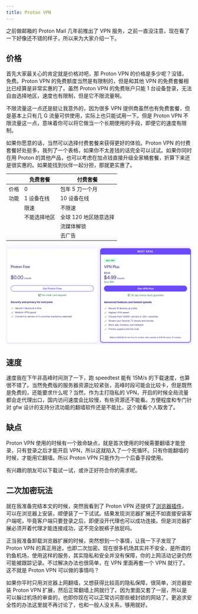 ```yaml
---
title: Proton VPN
---
```


之前做邮箱的 Proton Mail 几年前推出了 VPN 服务，之前一直没注意，现在看了一下好像还不错的样子，所以来为大家介绍一下。

## 价格

首先大家最关心的肯定就是价格对吧，那 Proton VPN 的价格是多少呢？没错，免费。Proton VPN 的免费额度当然是有限制的，但是和其他 VPN 的免费套餐相比已经算是非常实惠的了。虽然 Proton VPN 的免费账户只能 1 台设备登录，无法自由选择地区，速度也有限制，但是它不限流量啊。

不限流量这一点还是挺让我意外的，因为很多 VPN 提供商虽然也有免费套餐，但是基本上只有几 G 流量可供使用，实际上也只能试用一下。但是 Proton VPN 不限流量这一点，意味着你可以将它做当一个长期使用的手段，即便它的速度有限制。

如果你愿意的话，当然可以选择付费套餐来获得更好的体验。Proton VPN 的付费套餐好处挺多，我列了一个表格，如果你不太差钱的话完全可以试试。如果你同时在用 Proton 的其他产品，也可以考虑在加点钱直接升级全家桶套餐，折算下来还是很实惠的。如果能找到伙伴一起分担，那就更实惠了。

|      | 免费套餐     | 付费套餐              |
| ---- | ------------ | --------------------- |
| 价格 | 0            | 包年 5 刀一个月       |
| 功能 | 1 设备在线   | 10 设备在线           |
|      | 限速         | 不限速                |
|      | 不能选择地区 | 全球 120 地区随意选择 |
|      |              | 流媒体解锁            |
|      |              | 去广告                |

![pricing](../../../assets/image/protonvpn-pricing.webp)

## 速度

速度我在下午非高峰时间测了一下，跑 speedtest 能有 15M/s 的下载速度，也算很不错了。当然免费版的服务器资源比较紧张，高峰时段可能会比较卡，但是既然是免费的，还能要求什么呢？当然，作为主打隐私的 VPN，开启的时候全局流量都会走代理出口，国内访问速度会比较慢，有些资源还不能看。方便程度和专门针对 gfw 设计的支持分流功能的翻墙软件还是不能比，这个就看个人取舍了。

## 缺点

Proton VPN 使用的时候有一个致命缺点，就是首次使用的时候需要翻墙才能登录，只有登录之后才能开启 VPN，所以这就陷入了一个死循环。只有你能翻墙的时候，才能用它翻墙。所以 Proton VPN 只能作为一个后备手段使用。

有兴趣的朋友可以下载试一试，或许正好符合你的需求呢。

## 二次加密玩法

就在我准备完结本文的时候，突然我看到了 Proton VPN 还提供了[浏览器插件](https://protonvpn.com/download)，可以在浏览器上安装，顺便装了一下试试。结果发现浏览器扩展还不如直接安装客户端呢，毕竟客户端只要登录之后，即便没开代理也可以成功连接。但是浏览器扩展必须开着代理才能连接成功，这不完全脱裤子放屁吗。

正当我准备卸载浏览器扩展的时候，突然想到一个事情，让我一下子发现了 Proton VPN 的真正用途，也即二次加密。现在很多机场其实并不安全，是所谓的钓鱼机场，使用这样的服务，其实隐私和安全并没有保障，你的上网活动记录仍然可能被跟踪记录。不过解决办法也很简单，在 VPN 里面再套一个 VPN 就行了。这不就是 Proton VPN 可以做的事情吗？

如果你平时只用浏览器上网翻墙，又想获得比较高的隐私保障，很简单，浏览器安装 Proton VPN 扩展，然后正常翻墙上网就行了。因为里面又套了一层，所以是可以躲过机场的审查的，也即你现在可以正常访问那些被封锁的网站了。更追求安全性的办法这里就不再讨论了，也和一般人没关系，够用就好。
